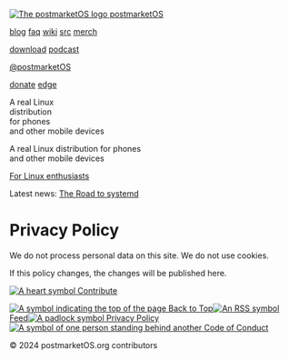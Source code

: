  [![The postmarketOS logo](/logo.svg) postmarketOS](https://postmarketos.org/)

[blog](https://postmarketos.org/blog/) [faq](https://postmarketos.org/faq/) [wiki](https://wiki.postmarketos.org/) [src](https://postmarketos.org/source-code/) [merch](https://postmarketos.org/merch/)

[download](https://postmarketos.org/download/) [podcast](https://cast.postmarketos.org/)

[@postmarketOS](https://postmarketos.org/chats-and-social-media/)

[donate](https://opencollective.com/postmarketOS) [edge](https://postmarketos.org/edge/)

A real Linux  
distribution  
for phones  
and other mobile devices

A real Linux distribution for phones  
and other mobile devices

[For Linux enthusiasts](https://postmarketos.org/state/)

Latest news: [The Road to systemd](https://postmarketos.org/blog/2024/05/26/the-road-to-systemd/)

Privacy Policy
==============

We do not process personal data on this site. We do not use cookies.

If this policy changes, the changes will be published here.

 [![A heart symbol](/static/img/icons-numix/emote-love-symbolic.svg) Contribute](https://wiki.postmarketos.org/wiki/Contributing)

 [![A symbol indicating the top of the page](/static/img/icons-numix/go-top-symbolic.svg) Back to Top](#^)[![An RSS symbol](/static/img/icons-numix/application-rss+xml-symbolic.svg) Feed](https://postmarketos.org/blog/feed.atom)[![A padlock symbol](/static/img/icons-numix/changes-secure-symbolic.svg) Privacy Policy](https://postmarketos.org/privacy-policy)[![A symbol of one person standing behind another](/static/img/icons-numix/system-users-symbolic.svg) Code of Conduct](https://postmarketos.org/coc)

© 2024 postmarketOS.org contributors